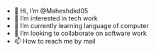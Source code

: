 - 👋 Hi, I’m @Maheshdkd05
- 👀 I’m interested in tech work 
- 🌱 I’m currently learning language of computer 
- 💞️ I’m looking to collaborate on software work
- 📫 How to reach me by mail 

<!---
Maheshdkd05/Maheshdkd05 is a ✨ special ✨ repository because its `README.md` (this file) appears on your GitHub profile.
You can click the Preview link to take a look at your changes.
--->
